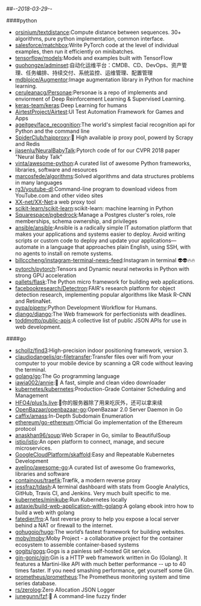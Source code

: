 ##-*-2018-03-29-*-

####python
* [orsinium/textdistance](https://github.com/orsinium/textdistance):Compute distance between sequences. 30+ algorithms, pure python implementation, common interface.
* [salesforce/matchbox](https://github.com/salesforce/matchbox):Write PyTorch code at the level of individual examples, then run it efficiently on minibatches.
* [tensorflow/models](https://github.com/tensorflow/models):Models and examples built with TensorFlow
* [guohongze/adminset](https://github.com/guohongze/adminset):自动化运维平台：CMDB、CD、DevOps、资产管理、任务编排、持续交付、系统监控、运维管理、配置管理
* [mdbloice/Augmentor](https://github.com/mdbloice/Augmentor):Image augmentation library in Python for machine learning.
* [ceruleanacg/Personae](https://github.com/ceruleanacg/Personae):Personae is a repo of implements and enviorment of Deep Reinforcement Learning & Supervised Learning.
* [keras-team/keras](https://github.com/keras-team/keras):Deep Learning for humans
* [AirtestProject/Airtest](https://github.com/AirtestProject/Airtest):UI Test Automation Framework for Games and Apps
* [ageitgey/face_recognition](https://github.com/ageitgey/face_recognition):The world's simplest facial recognition api for Python and the command line
* [SpiderClub/haipproxy](https://github.com/SpiderClub/haipproxy):💖 High available ip proxy pool, powerd by Scrapy and Redis
* [jiasenlu/NeuralBabyTalk](https://github.com/jiasenlu/NeuralBabyTalk):Pytorch code of for our CVPR 2018 paper "Neural Baby Talk"
* [vinta/awesome-python](https://github.com/vinta/awesome-python):A curated list of awesome Python frameworks, libraries, software and resources
* [marcosfede/algorithms](https://github.com/marcosfede/algorithms):Solved algorithms and data structures problems in many languages
* [rg3/youtube-dl](https://github.com/rg3/youtube-dl):Command-line program to download videos from YouTube.com and other video sites
* [XX-net/XX-Net](https://github.com/XX-net/XX-Net):a web proxy tool
* [scikit-learn/scikit-learn](https://github.com/scikit-learn/scikit-learn):scikit-learn: machine learning in Python
* [Squarespace/pgbedrock](https://github.com/Squarespace/pgbedrock):Manage a Postgres cluster's roles, role memberships, schema ownership, and privileges
* [ansible/ansible](https://github.com/ansible/ansible):Ansible is a radically simple IT automation platform that makes your applications and systems easier to deploy. Avoid writing scripts or custom code to deploy and update your applications— automate in a language that approaches plain English, using SSH, with no agents to install on remote systems.
* [billcccheng/instagram-terminal-news-feed](https://github.com/billcccheng/instagram-terminal-news-feed):Instagram in terminal 👽👽🔥🔥
* [pytorch/pytorch](https://github.com/pytorch/pytorch):Tensors and Dynamic neural networks in Python with strong GPU acceleration
* [pallets/flask](https://github.com/pallets/flask):The Python micro framework for building web applications.
* [facebookresearch/Detectron](https://github.com/facebookresearch/Detectron):FAIR's research platform for object detection research, implementing popular algorithms like Mask R-CNN and RetinaNet.
* [pypa/pipenv](https://github.com/pypa/pipenv):Python Development Workflow for Humans.
* [django/django](https://github.com/django/django):The Web framework for perfectionists with deadlines.
* [toddmotto/public-apis](https://github.com/toddmotto/public-apis):A collective list of public JSON APIs for use in web development.

####go
* [schollz/find3](https://github.com/schollz/find3):High-precision indoor positioning framework, version 3.
* [claudiodangelis/qr-filetransfer](https://github.com/claudiodangelis/qr-filetransfer):Transfer files over wifi from your computer to your mobile device by scanning a QR code without leaving the terminal.
* [golang/go](https://github.com/golang/go):The Go programming language
* [iawia002/annie](https://github.com/iawia002/annie):👾 A fast, simple and clean video downloader
* [kubernetes/kubernetes](https://github.com/kubernetes/kubernetes):Production-Grade Container Scheduling and Management
* [HFO4/plus1s.live](https://github.com/HFO4/plus1s.live):🐸你的服务器除了用来吃灰外，还可以拿来续
* [OpenBazaar/openbazaar-go](https://github.com/OpenBazaar/openbazaar-go):OpenBazaar 2.0 Server Daemon in Go
* [caffix/amass](https://github.com/caffix/amass):In-Depth Subdomain Enumeration
* [ethereum/go-ethereum](https://github.com/ethereum/go-ethereum):Official Go implementation of the Ethereum protocol
* [anaskhan96/soup](https://github.com/anaskhan96/soup):Web Scraper in Go, similar to BeautifulSoup
* [istio/istio](https://github.com/istio/istio):An open platform to connect, manage, and secure microservices.
* [GoogleCloudPlatform/skaffold](https://github.com/GoogleCloudPlatform/skaffold):Easy and Repeatable Kubernetes Development
* [avelino/awesome-go](https://github.com/avelino/awesome-go):A curated list of awesome Go frameworks, libraries and software
* [containous/traefik](https://github.com/containous/traefik):Træfik, a modern reverse proxy
* [jessfraz/tdash](https://github.com/jessfraz/tdash):A terminal dashboard with stats from Google Analytics, GitHub, Travis CI, and Jenkins. Very much built specific to me.
* [kubernetes/minikube](https://github.com/kubernetes/minikube):Run Kubernetes locally
* [astaxie/build-web-application-with-golang](https://github.com/astaxie/build-web-application-with-golang):A golang ebook intro how to build a web with golang
* [fatedier/frp](https://github.com/fatedier/frp):A fast reverse proxy to help you expose a local server behind a NAT or firewall to the internet.
* [gohugoio/hugo](https://github.com/gohugoio/hugo):The world’s fastest framework for building websites.
* [moby/moby](https://github.com/moby/moby):Moby Project - a collaborative project for the container ecosystem to assemble container-based systems
* [gogits/gogs](https://github.com/gogits/gogs):Gogs is a painless self-hosted Git service.
* [gin-gonic/gin](https://github.com/gin-gonic/gin):Gin is a HTTP web framework written in Go (Golang). It features a Martini-like API with much better performance -- up to 40 times faster. If you need smashing performance, get yourself some Gin.
* [prometheus/prometheus](https://github.com/prometheus/prometheus):The Prometheus monitoring system and time series database.
* [rs/zerolog](https://github.com/rs/zerolog):Zero Allocation JSON Logger
* [junegunn/fzf](https://github.com/junegunn/fzf):🌸 A command-line fuzzy finder
